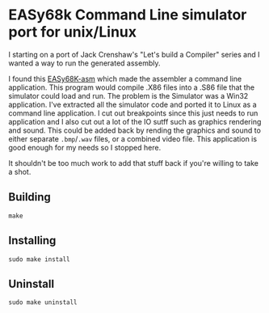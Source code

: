 EASy68k Command Line simulator port for unix/Linux
==================================================

I starting on a port of Jack Crenshaw's "Let's build a Compiler" series and I wanted a way to run the generated assembly.

I found this [EASy68K-asm](https://github.com/rayarachelian/EASy68K-asm) which made the assembler a command line application.
This program would compile .X86 files into a .S86 file that the simulator could load and run. The problem is the Simulator
was a Win32 application. I've extracted all the simulator code and ported it to Linux as a command line application.
I cut out breakpoints since this just needs to run application and I also cut out a lot of the IO sutff such as graphics rendering
and sound. This could be added back by rending the graphics and sound to either separate `.bmp`/`.wav` files, or a combined video file.
This application is good enough for my needs so I stopped here.

It shouldn't be too much work to add that stuff back if you're willing to take a shot.

Building
--------

    make

Installing
----------

    sudo make install

Uninstall
---------

    sudo make uninstall
